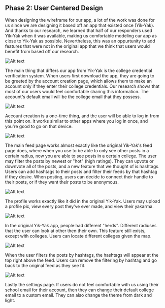 ## Phase 2: User Centered Design

  When designing the wireframe for our app, a lot of the work was done for us since we are designing it based off an app that existed once (Yik-Yak). And thanks to our research, we learned that half of our responders used Yik-Yak when it was available, making us comfortable modeling our app as close to Yik-Yak as possible. Nevertheless, this was an oppurtunity to add features that were not in the original app that we think that users would benefit from based off our research. 

![Alt text](/phase2/Frame1.png)

  The main thing that differs our app from Yik-Yak is the college credential verification system. When users first download the app, they are going to be greeted by the account creation page, which allows them to make an account only if they enter their college credentials. Our research shows that most of our users would feel comfortable sharing this information. The account's default email will be the college email that they possess. 

![Alt text](/phase2/Frame2.png)

  Account creation is a one-time thing, and the user will be able to log in from this point on. It works similar to other apps where you log in once, and you're good to go on that device. 

![Alt text](/phase2/Frame3.png)

  The main feed page works almost exactly like the original Yik-Yak's feed page does, where when you use to be able to only see other posts in a certain radius, now you are able to see posts in a certain college. The user may filter the posts by newest or "hot" (high ratings). They can upvote or downvote all of the posts, and a new feature that we thought of is hashtags. Users can add hashtags to their posts and filter their feeds by that hashtag if they desire. When posting, users can decide to connect their handle to their posts, or if they want their posts to be anonymous. 

![Alt text](/phase2/Frame4.png)

  The profile works exactly like it did in the original Yik-Yak. Users may upload a profile pic, view every post they've ever made, and view their yakarma. 

![Alt text](/phase2/Frame5.png)

  In the original Yik-Yak app, people had different "herds". Different radiuses that the user can look at other then their own. This feature still exists, except with colleges. Users can locate different colleges given the map. 

![Alt text](/phase2/Frame6.png)

  When the user filters the posts by hashtags, the hashtags will appear at the top right above the feed. Users can remove the filtering by hashtag and go back to the original feed as they see fit. 
  
![Alt text](/phase2/Frame7.png)

  Lastly the settings page. If users do not feel comfortable with us using their school email for their account, then they can change their default college email to a custom email. They can also change the theme from dark and light.
